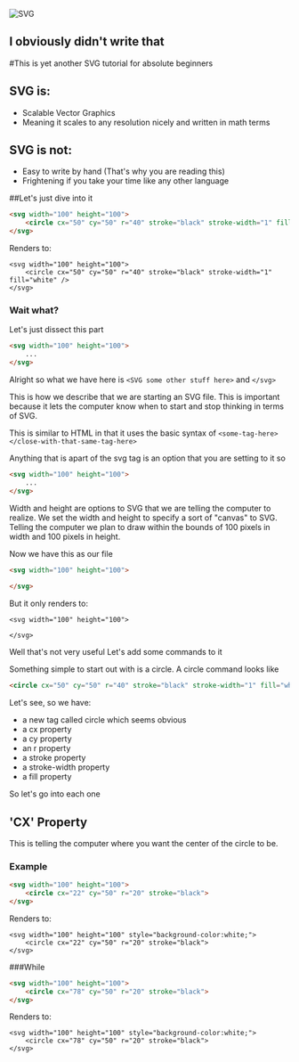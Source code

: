 ![SVG](https://psdtowp.net/images/svg.jpg)
## I obviously didn't write that

#This is yet another SVG tutorial for absolute beginners

## SVG is:
 - Scalable Vector Graphics
  - Meaning it scales to any resolution nicely and written in math terms

## SVG is not:
 - Easy to write by hand (That's why you are reading this)
 - Frightening if you take your time like any other language

##Let's just dive into it
```HTML
<svg width="100" height="100">
    <circle cx="50" cy="50" r="40" stroke="black" stroke-width="1" fill="white" />
</svg>
```
Renders to:
```SVG
<svg width="100" height="100">
    <circle cx="50" cy="50" r="40" stroke="black" stroke-width="1" fill="white" />
</svg>
```
### Wait what?
Let's just dissect this part
```HTML
<svg width="100" height="100">
    ...
</svg>
```
Alright so what we have here is ``<SVG some other stuff here>`` and ``</svg>`` 

This is how we describe that we are starting an SVG file. This is important because it lets the computer know when to start and stop thinking in terms of SVG.

This is similar to HTML in that it uses the basic syntax of ``<some-tag-here></close-with-that-same-tag-here>``

Anything that is apart of the svg tag is an option that you are setting to it so
```HTML
<svg width="100" height="100">
    ...
</svg>
```
Width and height are options to SVG that we are telling the computer to realize. We set the width and height to specify a sort of "canvas" to SVG. Telling the computer we plan to draw within the bounds of 100 pixels in width and 100 pixels in height.

Now we have this as our file
```HTML
<svg width="100" height="100">
    
</svg>
```
But it only renders to:
```SVG
<svg width="100" height="100">
    
</svg>
```
Well that's not very useful Let's add some commands to it

Something simple to start out with is a circle. A circle command looks like
```HTML
<circle cx="50" cy="50" r="40" stroke="black" stroke-width="1" fill="white" />
```
Let's see, so we have:
 - a new tag called circle which seems obvious
 - a cx property
 - a cy property
 - an r property
 - a stroke property
 - a stroke-width property
 - a fill property

So let's go into each one
## 'CX' Property
This is telling the computer where you want the center of the circle to be.
### Example
```HTML
<svg width="100" height="100">
    <circle cx="22" cy="50" r="20" stroke="black">
</svg>
```
Renders to:
```SVG
<svg width="100" height="100" style="background-color:white;">
    <circle cx="22" cy="50" r="20" stroke="black">
</svg>
```
###While
```HTML
<svg width="100" height="100">
    <circle cx="78" cy="50" r="20" stroke="black">
</svg>
```
Renders to:
```SVG
<svg width="100" height="100" style="background-color:white;">
    <circle cx="78" cy="50" r="20" stroke="black">
</svg>
```